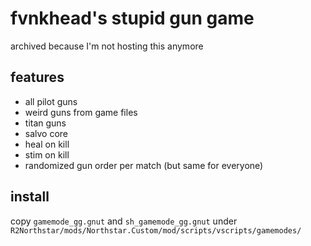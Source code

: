 # fvnkhead's stupid gun game

archived because I'm not hosting this anymore

## features

  * all pilot guns
  * weird guns from game files
  * titan guns
  * salvo core
  * heal on kill
  * stim on kill
  * randomized gun order per match (but same for everyone)

## install

copy `gamemode_gg.gnut` and `sh_gamemode_gg.gnut`
under `R2Northstar/mods/Northstar.Custom/mod/scripts/vscripts/gamemodes/`
